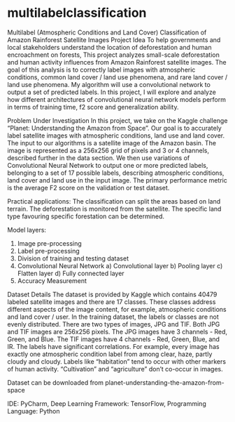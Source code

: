 # multilabelclassification
Multilabel (Atmospheric Conditions and Land Cover) Classification of Amazon Rainforest Satellite Images
Project Idea
To help governments and local stakeholders understand the location of deforestation and human encroachment on forests, This project analyzes small-scale deforestation and human activity influences from Amazon Rainforest satellite images. The goal of this analysis is to correctly label images with atmospheric conditions, common land cover / land use phenomena, and rare land cover / land use phenomena. My algorithm will use a convolutional network to output a set of predicted labels. In this project, I will explore and analyze how different architectures of convolutional neural network models perform in terms of training time, f2 score and generalization ability.

Problem Under Investigation
In this project, we take on the Kaggle challenge “Planet: Understanding the Amazon from Space”. Our goal is to accurately label satellite images with atmospheric conditions, land use and land cover. The input to our algorithms is a satellite image of the Amazon basin. The image is represented as a 256x256 grid of pixels and 3 or 4 channels, described further in the data section. We then use variations of Convolutional Neural Network to output one or more predicted labels, belonging to a set of 17 possible labels, describing atmospheric conditions, land cover and land use in the input image. The primary performance metric is the average F2 score on the validation or test dataset.

Practical applications:
The classification can split the areas based on land terrain.
The deforestation is monitored from the satellite.
The specific land type favouring specific forestation can be determined.

Model layers:
1) Image pre-processing
2) Label pre-processing
3) Division of training and testing dataset
4) Convolutional Neural Network
a) Convolutional layer
b) Pooling layer
c) Flatten layer
d) Fully connected layer
5) Accuracy Measurement

Dataset Details
The dataset is provided by Kaggle which contains 40479 labeled satellite images and there are 17 classes. These classes address different aspects of the image content, for example, atmospheric conditions and land cover / user. In the training dataset, the labels or classes are not evenly distributed. There are two types of images, JPG and TIF. Both JPG and TIF images are 256x256 pixels. The JPG images have 3 channels - Red, Green, and Blue. The TIF images have 4 channels - Red, Green, Blue, and IR. The labels have significant correlations. For example, every image has exactly one atmospheric condition label from among clear, haze, partly cloudy and cloudy. Labels like “habitation” tend to occur with other markers of human activity. “Cultivation” and “agriculture” don’t co-occur in images.

Dataset can be downloaded from planet-understanding-the-amazon-from-space

IDE: PyCharm, Deep Learning Framework: TensorFlow, Programming Language: Python
